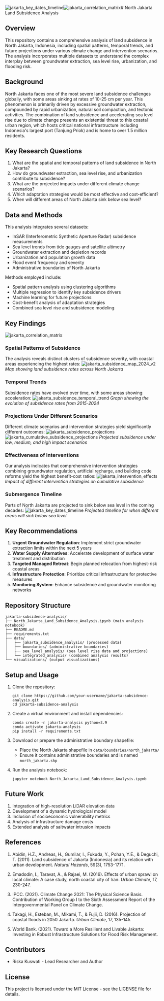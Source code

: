 ![jakarta_key_dates_timeline](https://github.com/user-attachments/assets/f568ad1c-0f72-4038-a401-4c119ff331e4)![jakarta_correlation_matrix](https://github.com/user-attachments/assets/bde53782-7ebf-4177-b1da-4e7e2049072f)# North Jakarta Land Subsidence Analysis

## Overview
This repository contains a comprehensive analysis of land subsidence in North Jakarta, Indonesia, including spatial patterns, temporal trends, and future projections under various climate change and intervention scenarios. The analysis incorporates multiple datasets to understand the complex interplay between groundwater extraction, sea level rise, urbanization, and flooding risk.

## Background
North Jakarta faces one of the most severe land subsidence challenges globally, with some areas sinking at rates of 10-25 cm per year. This phenomenon is primarily driven by excessive groundwater extraction, compounded by rapid urbanization, natural soil compaction, and tectonic activities. The combination of land subsidence and accelerating sea level rise due to climate change presents an existential threat to this coastal urban region, which hosts critical national infrastructure including Indonesia's largest port (Tanjung Priok) and is home to over 1.5 million residents.

## Key Research Questions
1. What are the spatial and temporal patterns of land subsidence in North Jakarta?
2. How do groundwater extraction, sea level rise, and urbanization contribute to subsidence?
3. What are the projected impacts under different climate change scenarios?
4. Which adaptation strategies would be most effective and cost-efficient?
5. When will different areas of North Jakarta sink below sea level?

## Data and Methods
This analysis integrates several datasets:
- InSAR (Interferometric Synthetic Aperture Radar) subsidence measurements
- Sea level trends from tide gauges and satellite altimetry
- Groundwater extraction and depletion records
- Urbanization and population growth data
- Flood event frequency and severity
- Administrative boundaries of North Jakarta

Methods employed include:
- Spatial pattern analysis using clustering algorithms
- Multiple regression to identify key subsidence drivers
- Machine learning for future projections
- Cost-benefit analysis of adaptation strategies
- Combined sea level rise and subsidence modeling

## Key Findings
![jakarta_correlation_matrix](https://github.com/user-attachments/assets/b24824c1-cae0-43f7-a9d3-50602cb0fc53)

### Spatial Patterns of Subsidence
The analysis reveals distinct clusters of subsidence severity, with coastal areas experiencing the highest rates:
![jakarta_subsidence_map_2024_v2](https://github.com/user-attachments/assets/62459449-913b-406b-9d2e-2e8e0cad4bdb)
*Map showing land subsidence rates across North Jakarta*

### Temporal Trends
Subsidence rates have evolved over time, with some areas showing acceleration:
![jakarta_subsidence_temporal_trend](https://github.com/user-attachments/assets/189001cb-cee0-4f21-9c5c-5c75ea6057b4)
*Graph showing the evolution of subsidence rates from 2015-2024*

### Projections Under Different Scenarios
Different climate scenarios and intervention strategies yield significantly different outcomes:
![jakarta_subsidence_projections](https://github.com/user-attachments/assets/33019840-e25d-4c05-b3a0-86d272df40d3)
![jakarta_cumulative_subsidence_projections](https://github.com/user-attachments/assets/90ee685f-fa42-4d31-ac50-a69c0e280818)
*Projected subsidence under low, medium, and high impact scenarios*

### Effectiveness of Interventions
Our analysis indicates that comprehensive intervention strategies combining groundwater regulation, artificial recharge, and building code reforms yield the highest benefit-cost ratios:
![jakarta_intervention_effects](https://github.com/user-attachments/assets/30b8e5c7-d0e8-47c3-bc6d-771a51686254)
*Impact of different intervention strategies on cumulative subsidence*

### Submergence Timeline
Parts of North Jakarta are projected to sink below sea level in the coming decades:
![jakarta_key_dates_timeline](https://github.com/user-attachments/assets/7ec8ce3e-1c5f-4ef6-a1d4-80d198c7e7d3)
*Projected timeline for when different areas will sink below sea level*

## Key Recommendations
1. **Urgent Groundwater Regulation**: Implement strict groundwater extraction limits within the next 5 years
2. **Water Supply Alternatives**: Accelerate development of surface water treatment and distribution
3. **Targeted Managed Retreat**: Begin planned relocation from highest-risk coastal areas
4. **Infrastructure Protection**: Prioritize critical infrastructure for protective measures
5. **Monitoring System**: Enhance subsidence and groundwater monitoring networks

## Repository Structure
```
jakarta-subsidence-analysis/
├── North_Jakarta_Land_Subsidence_Analysis.ipynb (main analysis notebook)
├── README.md
├── requirements.txt
├── data/
│   ├── jakarta_subsidence_analysis/ (processed data)
│   ├── boundaries/ (administrative boundaries)
│   ├── sea_level_analysis/ (sea level rise data and projections)
│   └── integrated_analysis/ (combined analysis results)
└── visualizations/ (output visualizations)
```

## Setup and Usage
1. Clone the repository:
   ```
   git clone https://github.com/your-username/jakarta-subsidence-analysis.git
   cd jakarta-subsidence-analysis
   ```

2. Create a virtual environment and install dependencies:
   ```
   conda create -n jakarta-analysis python=3.9
   conda activate jakarta-analysis
   pip install -r requirements.txt
   ```

3. Download or prepare the administrative boundary shapefile:
   - Place the North Jakarta shapefile in `data/boundaries/north_jakarta/`
   - Ensure it contains administrative boundaries and is named `north_jakarta.shp`

4. Run the analysis notebook:
   ```
   jupyter notebook North_Jakarta_Land_Subsidence_Analysis.ipynb
   ```

## Future Work
1. Integration of high-resolution LiDAR elevation data
2. Development of a dynamic hydrological model
3. Inclusion of socioeconomic vulnerability metrics
4. Analysis of infrastructure damage costs
5. Extended analysis of saltwater intrusion impacts

## References
1. Abidin, H.Z., Andreas, H., Gumilar, I., Fukuda, Y., Pohan, Y.E., & Deguchi, T. (2011). Land subsidence of Jakarta (Indonesia) and its relation with urban development. *Natural Hazards*, 59(3), 1753-1771.

2. Emadodin, I., Taravat, A., & Rajaei, M. (2016). Effects of urban sprawl on local climate: A case study, north coastal city of Iran. *Urban Climate*, 17, 230-247.

3. IPCC. (2021). Climate Change 2021: The Physical Science Basis. Contribution of Working Group I to the Sixth Assessment Report of the Intergovernmental Panel on Climate Change.

4. Takagi, H., Esteban, M., Mikami, T., & Fujii, D. (2016). Projection of coastal floods in 2050 Jakarta. *Urban Climate*, 17, 135-145.

5. World Bank. (2021). Toward a More Resilient and Livable Jakarta: Investing in Robust Infrastructure Solutions for Flood Risk Management.

## Contributors
- Riska Kuswati - Lead Researcher and Author

## License
This project is licensed under the MIT License - see the LICENSE file for details.
